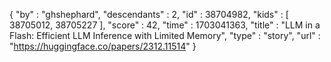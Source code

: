 {
  "by" : "ghshephard",
  "descendants" : 2,
  "id" : 38704982,
  "kids" : [ 38705012, 38705227 ],
  "score" : 42,
  "time" : 1703041363,
  "title" : "LLM in a Flash: Efficient LLM Inference with Limited Memory",
  "type" : "story",
  "url" : "https://huggingface.co/papers/2312.11514"
}
